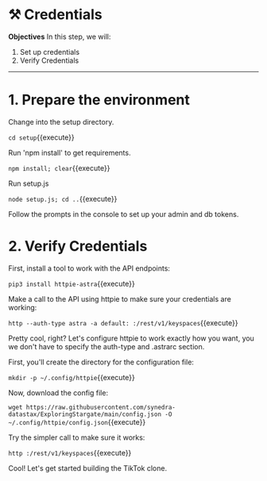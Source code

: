 # ⚒️ Credentials

**Objectives**
In this step, we will:
1. Set up credentials
3. Verify Credentials

---

# 1. Prepare the environment
Change into the setup directory.

`cd setup`{{execute}}

Run 'npm install' to get requirements.

`npm install; clear`{{execute}}

Run setup.js

`node setup.js; cd ..`{{execute}}

Follow the prompts in the console to set up your admin and db tokens.

# 2. Verify Credentials

First, install a tool to work with the API endpoints:

`pip3 install httpie-astra`{{execute}}

Make a call to the API using httpie to make sure your credentials are working:

`http --auth-type astra -a default: :/rest/v1/keyspaces`{{execute}}

Pretty cool, right?  Let's configure httpie to work exactly how you want, you we don't have to specify the auth-type and .astrarc section.

First, you'll create the directory for the configuration file:

`mkdir -p ~/.config/httpie`{{execute}}

Now, download the config file:

`wget https://raw.githubusercontent.com/synedra-datastax/ExploringStargate/main/config.json -O ~/.config/httpie/config.json`{{execute}}

Try the simpler call to make sure it works:

`http :/rest/v1/keyspaces`{{execute}}

Cool!  Let's get started building the TikTok clone.  
